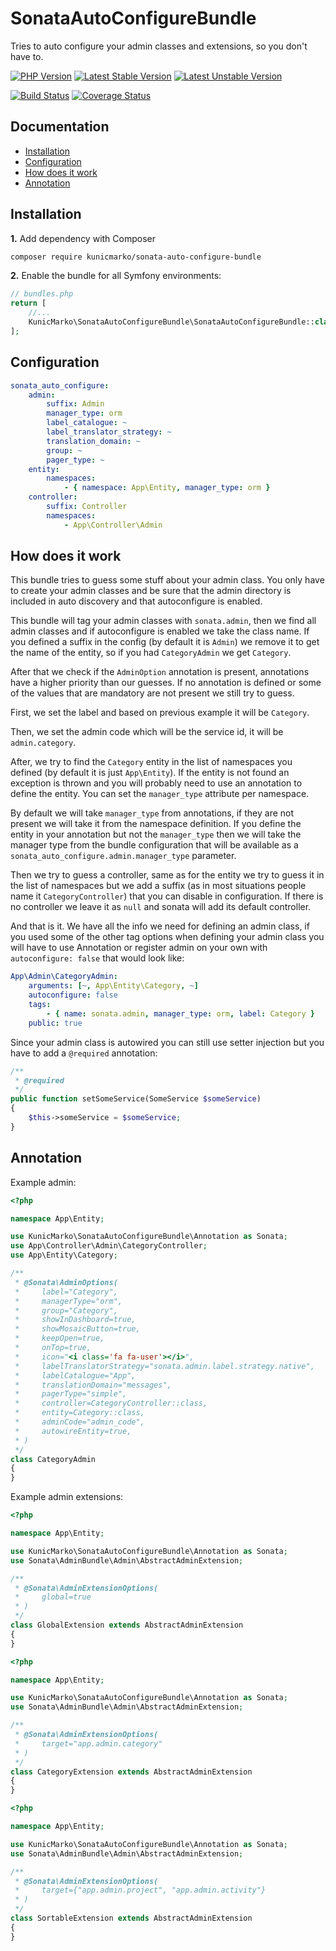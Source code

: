 SonataAutoConfigureBundle
=========================

Tries to auto configure your admin classes and extensions, so you don't have to.

[![PHP Version](https://img.shields.io/badge/php-%5E7.1-blue.svg)](https://img.shields.io/badge/php-%5E7.1-blue.svg)
[![Latest Stable Version](https://poser.pugx.org/kunicmarko/sonata-auto-configure-bundle/v/stable)](https://packagist.org/packages/kunicmarko/sonata-auto-configure-bundle)
[![Latest Unstable Version](https://poser.pugx.org/kunicmarko/sonata-auto-configure-bundle/v/unstable)](https://packagist.org/packages/kunicmarko/sonata-auto-configure-bundle)

[![Build Status](https://travis-ci.org/kunicmarko20/SonataAutoConfigureBundle.svg?branch=master)](https://travis-ci.org/kunicmarko20/SonataAutoConfigureBundle)
[![Coverage Status](https://coveralls.io/repos/github/kunicmarko20/SonataAutoConfigureBundle/badge.svg?branch=master)](https://coveralls.io/github/kunicmarko20/SonataAutoConfigureBundle?branch=master)

Documentation
-------------

* [Installation](#installation)
* [Configuration](#configuration)
* [How does it work](#how-does-it-work)
* [Annotation](#annotation)

## Installation

**1.**  Add dependency with Composer

```bash
composer require kunicmarko/sonata-auto-configure-bundle
```

**2.** Enable the bundle for all Symfony environments:

```php
// bundles.php
return [
    //...
    KunicMarko\SonataAutoConfigureBundle\SonataAutoConfigureBundle::class => ['all' => true],
];
```

## Configuration

```yaml
sonata_auto_configure:
    admin:
        suffix: Admin
        manager_type: orm
        label_catalogue: ~
        label_translator_strategy: ~
        translation_domain: ~
        group: ~
        pager_type: ~
    entity:
        namespaces:
            - { namespace: App\Entity, manager_type: orm }
    controller:
        suffix: Controller
        namespaces:
            - App\Controller\Admin
```

## How does it work

This bundle tries to guess some stuff about your admin class. You only have to
create your admin classes and be sure that the admin directory is included in
auto discovery and that autoconfigure is enabled.

This bundle will tag your admin classes with `sonata.admin`, then we find all
admin classes and if autoconfigure is enabled we take the class name. If you
defined a suffix in the config (by default it is `Admin`) we remove it to get
the name of the entity, so if you had `CategoryAdmin` we get `Category`.

After that we check if the `AdminOption` annotation is present, annotations
have a higher priority than our guesses. If no annotation is defined or some of
the values that are mandatory are not present we still try to guess.

First, we set the label and based on previous example it will be `Category`.

Then, we set the admin code which will be the service id, it will be `admin.category`.

After, we try to find the `Category` entity in the list of namespaces you
defined (by default it is just `App\Entity`). If the entity is not found an
exception is thrown and you will probably need to use an annotation to define
the entity. You can set the `manager_type` attribute per namespace.

By default we will take `manager_type` from annotations, if they are not
present we will take it from the namespace definition. If you define the entity
in your annotation but not the `manager_type` then we will take the manager
type from the bundle configuration that will be available as a
`sonata_auto_configure.admin.manager_type` parameter.

Then we try to guess a controller, same as for the entity we try to guess it in
the list of namespaces but we add a suffix (as in most situations people name
it `CategoryController`) that you can disable in configuration. If there is no
controller we leave it as `null` and sonata will add its default controller.

And that is it. We have all the info we need for defining an admin class, if
you used some of the other tag options when defining your admin class you will
have to use Annotation or register admin on your own with `autoconfigure:
false` that would look like:

```yaml
App\Admin\CategoryAdmin:
    arguments: [~, App\Entity\Category, ~]
    autoconfigure: false
    tags:
        - { name: sonata.admin, manager_type: orm, label: Category }
    public: true
```

Since your admin class is autowired you can still use setter injection but you have to add a `@required` annotation:

```php
/**
 * @required
 */
public function setSomeService(SomeService $someService)
{
    $this->someService = $someService;
}
```

## Annotation

Example admin:

```php
<?php

namespace App\Entity;

use KunicMarko\SonataAutoConfigureBundle\Annotation as Sonata;
use App\Controller\Admin\CategoryController;
use App\Entity\Category;

/**
 * @Sonata\AdminOptions(
 *     label="Category",
 *     managerType="orm",
 *     group="Category",
 *     showInDashboard=true,
 *     showMosaicButton=true,
 *     keepOpen=true,
 *     onTop=true,
 *     icon="<i class='fa fa-user'></i>",
 *     labelTranslatorStrategy="sonata.admin.label.strategy.native",
 *     labelCatalogue="App",
 *     translationDomain="messages",
 *     pagerType="simple",
 *     controller=CategoryController::class,
 *     entity=Category::class,
 *     adminCode="admin_code",
 *     autowireEntity=true,
 * )
 */
class CategoryAdmin
{
}
```

Example admin extensions:

```php
<?php

namespace App\Entity;

use KunicMarko\SonataAutoConfigureBundle\Annotation as Sonata;
use Sonata\AdminBundle\Admin\AbstractAdminExtension;

/**
 * @Sonata\AdminExtensionOptions(
 *     global=true
 * )
 */
class GlobalExtension extends AbstractAdminExtension
{
}
```

```php
<?php

namespace App\Entity;

use KunicMarko\SonataAutoConfigureBundle\Annotation as Sonata;
use Sonata\AdminBundle\Admin\AbstractAdminExtension;

/**
 * @Sonata\AdminExtensionOptions(
 *     target="app.admin.category"
 * )
 */
class CategoryExtension extends AbstractAdminExtension
{
}
```

```php
<?php

namespace App\Entity;

use KunicMarko\SonataAutoConfigureBundle\Annotation as Sonata;
use Sonata\AdminBundle\Admin\AbstractAdminExtension;

/**
 * @Sonata\AdminExtensionOptions(
 *     target={"app.admin.project", "app.admin.activity"}
 * )
 */
class SortableExtension extends AbstractAdminExtension
{
}
```
